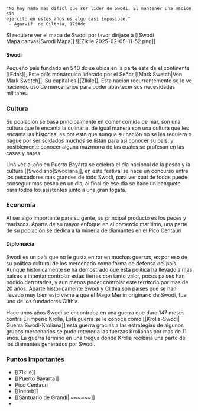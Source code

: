 	"No hay nada mas dificl que ser lider de Swodi. El mantener una nacion sin
	ejercito en estos años es algo casi imposible."
	 - Agarvif  de Cilthia, 1750dc

SI requiere ver el mapa de Swodi por favor diríjase a [[Swodi Mapa.canvas|Swodi Mapa]] 
![[Zlkile 2025-02-05-11-52.png]]
#### Swodi
Pequeño país fundado en 540 dc se ubica en la parte este de el continente [[Edas]], Este país monárquico liderado por el Señor [[Mark Swetch|Von Mark Swetch]]. Su capital es [[ZIkile]], Esta nación recurrentemente se le ve haciendo uso de mercenarios para poder abastecer sus necesidades militares.

### Cultura
Su población se basa principalmente en comer comida de mar, son una cultura que le encanta la culinaria. de igual manera son una cultura que les encanta las historias, es por esto que aunque su nación no se les requiera o pague por ser soldados muchos se listan para así conocer su país, y posiblemente conocer alguna mazmorra de las cuales se profesan en las casas y bares

Una vez al año en Puerto Bayarta se celebra el día nacional de la pesca y la cultura [[Swodiano|Swodiana]], en este festival se hace un concurso entre los pescadores mas grandes de todo Swodi, para ver cual de todos puede conseguir mas pesca en un dia, al final de ese dia se hace un banquete para todos los asistentes junto a una gran fogata. 

### Economía
Al ser algo importante para su gente, su principal producto es los peces y mariscos. Aparte de su mayor enfoque en el comercio marítimo, una parte de su población se dedica a la minería de diamantes en el Pico Centauri

#### Diplomacia
Swodi es un país que no le gusta entrar en muchas guerras, es por eso de su política cultural de los mercenario como forma de defensa del país. Aunque históricamente se ha demostrado que esta política ha llevado a mas países a intentar controlar estas tierras con tanto valor, pocos países han podido derrotarlos, y aun menos poder controlar este territorio por mas de 20 años. Aparte históricamente Swodi y Cilthia son países que se han llevado muy bien esto viene a que el Mago Merlín originario de Swodi, fue uno de los fundadores Cilthia.

Hace unos años Swodi se encontraba en una guerra que duro 147 meses contra El imperio Krolia, Esta guerra se le conoce como [[Krolia-Swodi| Guerra Swodi-Kroliana]]  esta guerra gracias a las estrategias de algunos grupos mercenarios se pudo retener a las fuerzas Krolianas por mas de 11 años. La guerra termino en una tregua donde Krolia recibiría una parte de los diamantes generados por Swodi.


### Puntos Importantes
- [[ZIkile]]
- [[Puerto Bayarta]]
- Pico Centauri
- [[Inereb]]
- [[Santuario de Grandi| ~~~~~~]]
- 